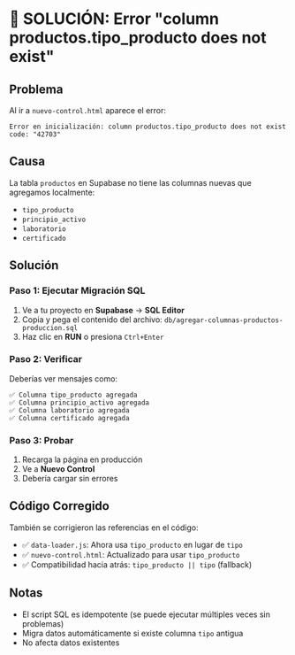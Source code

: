 # 🔧 SOLUCIÓN: Error "column productos.tipo_producto does not exist"

## Problema
Al ir a `nuevo-control.html` aparece el error:
```
Error en inicialización: column productos.tipo_producto does not exist
code: "42703"
```

## Causa
La tabla `productos` en Supabase no tiene las columnas nuevas que agregamos localmente:
- `tipo_producto`
- `principio_activo`
- `laboratorio`
- `certificado`

## Solución

### Paso 1: Ejecutar Migración SQL
1. Ve a tu proyecto en **Supabase** → **SQL Editor**
2. Copia y pega el contenido del archivo: `db/agregar-columnas-productos-produccion.sql`
3. Haz clic en **RUN** o presiona `Ctrl+Enter`

### Paso 2: Verificar
Deberías ver mensajes como:
```
✅ Columna tipo_producto agregada
✅ Columna principio_activo agregada
✅ Columna laboratorio agregada
✅ Columna certificado agregada
```

### Paso 3: Probar
1. Recarga la página en producción
2. Ve a **Nuevo Control**
3. Debería cargar sin errores

## Código Corregido
También se corrigieron las referencias en el código:
- ✅ `data-loader.js`: Ahora usa `tipo_producto` en lugar de `tipo`
- ✅ `nuevo-control.html`: Actualizado para usar `tipo_producto`
- ✅ Compatibilidad hacia atrás: `tipo_producto || tipo` (fallback)

## Notas
- El script SQL es idempotente (se puede ejecutar múltiples veces sin problemas)
- Migra datos automáticamente si existe columna `tipo` antigua
- No afecta datos existentes
